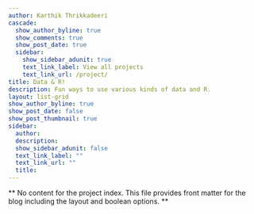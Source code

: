 ```yaml
---
author: Karthik Thrikkadeeri
cascade:
  show_author_byline: true
  show_comments: true
  show_post_date: true
  sidebar:
    show_sidebar_adunit: true
    text_link_label: View all projects
    text_link_url: /project/
title: Data & R!
description: Fun ways to use various kinds of data and R.
layout: list-grid
show_author_byline: true
show_post_date: false
show_post_thumbnail: true
sidebar:
  author: 
  description: 
  show_sidebar_adunit: false
  text_link_label: ""
  text_link_url: ""
  title: 
---
```


** No content for the project index. This file provides front matter for the blog including the layout and boolean options. **
